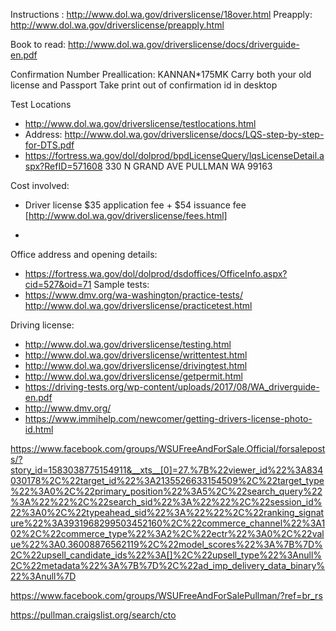 
Instructions : http://www.dol.wa.gov/driverslicense/18over.html
Preapply: http://www.dol.wa.gov/driverslicense/preapply.html

Book to read: http://www.dol.wa.gov/driverslicense/docs/driverguide-en.pdf

Confirmation Number Preallication: KANNAN*175MK
Carry both your old license and Passport
Take print out of confirmation id in desktop

Test Locations
- http://www.dol.wa.gov/driverslicense/testlocations.html
- Address: http://www.dol.wa.gov/driverslicense/docs/LQS-step-by-step-for-DTS.pdf
- https://fortress.wa.gov/dol/dolprod/bpdLicenseQuery/lqsLicenseDetail.aspx?RefID=571608
330 N GRAND AVE
PULLMAN WA 99163


Cost involved:
- Driver license	$35 application fee + $54 issuance fee [http://www.dol.wa.gov/driverslicense/fees.html]

- 


Office address and opening details: 
- https://fortress.wa.gov/dol/dolprod/dsdoffices/OfficeInfo.aspx?cid=527&oid=71
Sample tests:
- https://www.dmv.org/wa-washington/practice-tests/
http://www.dol.wa.gov/driverslicense/practicetest.html





Driving license:
- http://www.dol.wa.gov/driverslicense/testing.html
- http://www.dol.wa.gov/driverslicense/writtentest.html
- http://www.dol.wa.gov/driverslicense/drivingtest.html
- http://www.dol.wa.gov/driverslicense/getpermit.html
- https://driving-tests.org/wp-content/uploads/2017/08/WA_driverguide-en.pdf
- http://www.dmv.org/
- https://www.immihelp.com/newcomer/getting-drivers-license-photo-id.html


https://www.facebook.com/groups/WSUFreeAndForSale.Official/forsaleposts/?story_id=1583038775154911&__xts__[0]=27.%7B%22viewer_id%22%3A834030178%2C%22target_id%22%3A2135526633154509%2C%22target_type%22%3A0%2C%22primary_position%22%3A5%2C%22search_query%22%3A%22%22%2C%22search_sid%22%3A%22%22%2C%22session_id%22%3A0%2C%22typeahead_sid%22%3A%22%22%2C%22ranking_signature%22%3A3931968299503452160%2C%22commerce_channel%22%3A102%2C%22commerce_type%22%3A2%2C%22ectr%22%3A0%2C%22value%22%3A0.36008876562119%2C%22model_scores%22%3A%7B%7D%2C%22upsell_candidate_ids%22%3A[]%2C%22upsell_type%22%3Anull%2C%22metadata%22%3A%7B%7D%2C%22ad_imp_delivery_data_binary%22%3Anull%7D

https://www.facebook.com/groups/WSUFreeAndForSalePullman/?ref=br_rs

https://pullman.craigslist.org/search/cto
